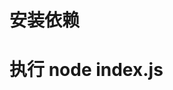 <!--
 * @Author: Smile
 * @Date: 2020-12-14 09:35:20
 * @LastEditTime: 2020-12-14 09:44:54
 * @LastEditors: Smile
 * @Description: remarks
-->
# 安装依赖
# 执行 node index.js